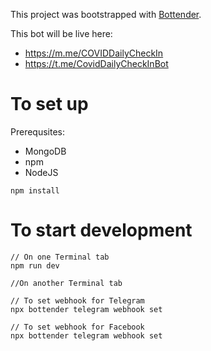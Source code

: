 This project was bootstrapped with [Bottender](https://bottender.js.org/docs/en/getting-started).

This bot will be live here:
- https://m.me/COVIDDailyCheckIn
- https://t.me/CovidDailyCheckInBot


# To set up

Prerequsites:
- MongoDB
- npm
- NodeJS

`npm install`

# To start development
```
// On one Terminal tab
npm run dev
```

```
//On another Terminal tab

// To set webhook for Telegram
npx bottender telegram webhook set

// To set webhook for Facebook
npx bottender telegram webhook set
```
